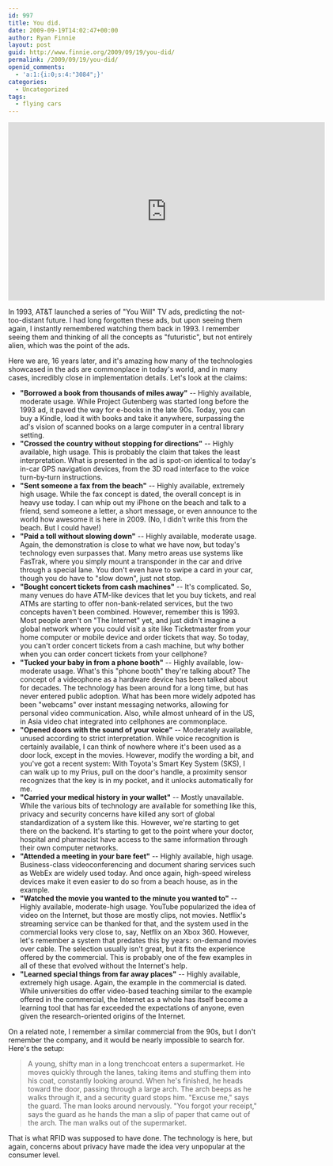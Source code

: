 ```yaml
---
id: 997
title: You did.
date: 2009-09-19T14:02:47+00:00
author: Ryan Finnie
layout: post
guid: http://www.finnie.org/2009/09/19/you-did/
permalink: /2009/09/19/you-did/
openid_comments:
  - 'a:1:{i:0;s:4:"3084";}'
categories:
  - Uncategorized
tags:
  - flying cars
---
```

<iframe width="640" height="360" src="https://www.youtube.com/embed/TZb0avfQme8" frameborder="0" allowfullscreen></iframe>

In 1993, AT&T launched a series of "You Will" TV ads, predicting the not-too-distant future. I had long forgotten these ads, but upon seeing them again, I instantly remembered watching them back in 1993. I remember seeing them and thinking of all the concepts as "futuristic", but not entirely alien, which was the point of the ads.

Here we are, 16 years later, and it's amazing how many of the technologies showcased in the ads are commonplace in today's world, and in many cases, incredibly close in implementation details. Let's look at the claims:

  * **"Borrowed a book from thousands of miles away"** -- Highly available, moderate usage. While Project Gutenberg was started long before the 1993 ad, it paved the way for e-books in the late 90s. Today, you can buy a Kindle, load it with books and take it anywhere, surpassing the ad's vision of scanned books on a large computer in a central library setting.
  * **"Crossed the country without stopping for directions"** -- Highly available, high usage. This is probably the claim that takes the least interpretation. What is presented in the ad is spot-on identical to today's in-car GPS navigation devices, from the 3D road interface to the voice turn-by-turn instructions.
  * **"Sent someone a fax from the beach"** -- Highly available, extremely high usage. While the fax concept is dated, the overall concept is in heavy use today. I can whip out my iPhone on the beach and talk to a friend, send someone a letter, a short message, or even announce to the world how awesome it is here in 2009. (No, I didn't write this from the beach. But I could have!)
  * **"Paid a toll without slowing down"** -- Highly available, moderate usage. Again, the demonstration is close to what we have now, but today's technology even surpasses that. Many metro areas use systems like FasTrak, where you simply mount a transponder in the car and drive through a special lane. You don't even have to swipe a card in your car, though you do have to "slow down", just not stop.
  * **"Bought concert tickets from cash machines"** -- It's complicated. So, many venues do have ATM-like devices that let you buy tickets, and real ATMs are starting to offer non-bank-related services, but the two concepts haven't been combined. However, remember this is 1993. Most people aren't on "The Internet" yet, and just didn't imagine a global network where you could visit a site like Ticketmaster from your home computer or mobile device and order tickets that way. So today, you can't order concert tickets from a cash machine, but why bother when you can order concert tickets from your cellphone?
  * **"Tucked your baby in from a phone booth"** -- Highly available, low-moderate usage. What's this "phone booth" they're talking about? The concept of a videophone as a hardware device has been talked about for decades. The technology has been around for a long time, but has never entered public adoption. What has been more widely adpoted has been "webcams" over instant messaging networks, allowing for personal video communication. Also, while almost unheard of in the US, in Asia video chat integrated into cellphones are commonplace.
  * **"Opened doors with the sound of your voice"** -- Moderately available, unused according to strict interpretation. While voice recognition is certainly available, I can think of nowhere where it's been used as a door lock, except in the movies. However, modify the wording a bit, and you've got a recent system: With Toyota's Smart Key System (SKS), I can walk up to my Prius, pull on the door's handle, a proximity sensor recognizes that the key is in my pocket, and it unlocks automatically for me.
  * **"Carried your medical history in your wallet"** -- Mostly unavailable. While the various bits of technology are available for something like this, privacy and security concerns have killed any sort of global standardization of a system like this. However, we're starting to get there on the backend. It's starting to get to the point where your doctor, hospital and pharmacist have access to the same information through their own computer networks.
  * **"Attended a meeting in your bare feet"** -- Highly available, high usage. Business-class videoconferencing and document sharing services such as WebEx are widely used today. And once again, high-speed wireless devices make it even easier to do so from a beach house, as in the example. 
  * **"Watched the movie you wanted to the minute you wanted to"** -- Highly available, moderate-high usage. YouTube popularized the idea of video on the Internet, but those are mostly clips, not movies. Netflix's streaming service can be thanked for that, and the system used in the commercial looks very close to, say, Netflix on an Xbox 360. However, let's remember a system that predates this by years: on-demand movies over cable. The selection usually isn't great, but it fits the experience offered by the commercial. This is probably one of the few examples in all of these that evolved without the Internet's help.
  * **"Learned special things from far away places"** -- Highly available, extremely high usage. Again, the example in the commercial is dated. While universities do offer video-based teaching similar to the example offered in the commercial, the Internet as a whole has itself become a learning tool that has far exceeded the expectations of anyone, even given the research-oriented origins of the Internet.

On a related note, I remember a similar commercial from the 90s, but I don't remember the company, and it would be nearly impossible to search for. Here's the setup:

> A young, shifty man in a long trenchcoat enters a supermarket. He moves quickly through the lanes, taking items and stuffing them into his coat, constantly looking around. When he's finished, he heads toward the door, passing through a large arch. The arch beeps as he walks through it, and a security guard stops him. "Excuse me," says the guard. The man looks around nervously. "You forgot your receipt," says the guard as he hands the man a slip of paper that came out of the arch. The man walks out of the supermarket.

That is what RFID was supposed to have done. The technology is here, but again, concerns about privacy have made the idea very unpopular at the consumer level.
